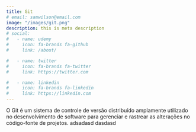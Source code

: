 ```yaml
---
title: Git
# email: samwilson@email.com
image: "/images/git.png"
description: this is meta description
# social:
#   - name: udemy
#     icon: fa-brands fa-github
#     link: /about/

#   - name: twitter
#     icon: fa-brands fa-twitter
#     link: https://twitter.com

#   - name: linkedin
#     icon: fa-brands fa-linkedin
#     link: https://linkedin.com
---
```


O Git é um sistema de controle de versão distribuído amplamente utilizado no desenvolvimento de software para gerenciar e rastrear as alterações no código-fonte de projetos.
adsadasd
dasdasd

